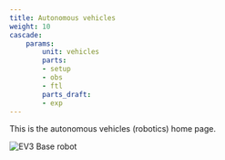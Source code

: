 ```yaml
---
title: Autonomous vehicles
weight: 10
cascade:
    params:
        unit: vehicles
        parts:
        - setup
        - obs
        - ftl
        parts_draft:
        - exp
---
```

This is the autonomous vehicles (robotics) home page.

![EV3 Base robot](https://pybricks.com/ev3-micropython/_images/robot_educator_basic.jpg)